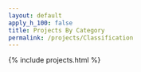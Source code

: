 ```yaml
---
layout: default
apply_h_100: false
title: Projects By Category
permalink: /projects/Classification
---
```


{% include projects.html %}